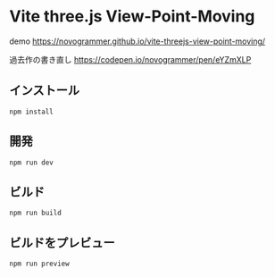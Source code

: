 # Vite three.js View-Point-Moving

demo https://novogrammer.github.io/vite-threejs-view-point-moving/

過去作の書き直し
https://codepen.io/novogrammer/pen/eYZmXLP


## インストール
```
npm install
```

## 開発
```
npm run dev
```

## ビルド
```
npm run build
```

## ビルドをプレビュー
```
npm run preview
```